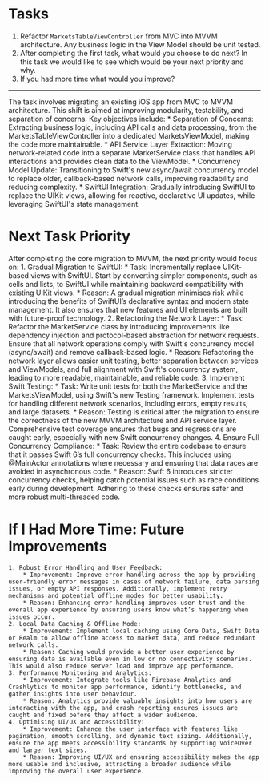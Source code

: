 # Tasks

1. Refactor `MarketsTableViewController` from MVC into MVVM architecture. Any business logic in the View Model should be unit tested.
2. After completing the first task, what would you choose to do next? In this task we would like to see which would be your next priority and why.
3. If you had more time what would you improve?

----------------------------------------------------------------------------------------


The task involves migrating an existing iOS app from MVC  to MVVM architecture. This shift is aimed at improving modularity, testability, and separation of concerns. Key objectives include:
        * Separation of Concerns: Extracting business logic, including API calls and data processing, from the MarketsTableViewController into a dedicated MarketsViewModel, making the code more maintainable.
        * API Service Layer Extraction: Moving network-related code into a separate MarketService class that handles API interactions and provides clean data to the ViewModel.
        * Concurrency Model Update: Transitioning to Swift's new async/await concurrency model to replace older, callback-based network calls, improving readability and reducing complexity.
        * SwiftUI Integration: Gradually introducing SwiftUI to replace the UIKit views, allowing for reactive, declarative UI updates, while leveraging SwiftUI's state management.

       
# Next Task Priority
After completing the core migration to MVVM, the next priority would focus on:
    1. Gradual Migration to SwiftUI:
        * Task: Incrementally replace UIKit-based views with SwiftUI. Start by converting simpler components, such as cells and lists, to SwiftUI while maintaining backward compatibility with existing UIKit views.
        * Reason: A gradual migration minimises risk while introducing the benefits of SwiftUI’s declarative syntax and modern state management. It also ensures that new features and UI elements are built with future-proof technology.
    2. Refactoring the Network Layer:
        * Task: Refactor the MarketService class by introducing improvements like dependency injection and protocol-based abstraction for network requests. Ensure that all network operations comply with Swift's concurrency model (async/await) and remove callback-based logic.
        * Reason: Refactoring the network layer allows easier unit testing, better separation between services and ViewModels, and full alignment with Swift's concurrency system, leading to more readable, maintainable, and reliable code.
    3. Implement Swift Testing:
        * Task: Write unit tests for both the MarketService and the MarketsViewModel, using Swift's new Testing framework. Implement tests for handling different network scenarios, including errors, empty results, and large datasets.
        * Reason: Testing is critical after the migration to ensure the correctness of the new MVVM architecture and API service layer. Comprehensive test coverage ensures that bugs and regressions are caught early, especially with new Swift concurrency changes.
    4. Ensure Full Concurrency Compliance:
        * Task: Review the entire codebase to ensure that it passes Swift 6’s full concurrency checks. This includes using @MainActor annotations where necessary and ensuring that data races are avoided in asynchronous code.
        * Reason: Swift 6 introduces stricter concurrency checks, helping catch potential issues such as race conditions early during development. Adhering to these checks ensures safer and more robust multi-threaded code.

# If I Had More Time: Future Improvements
    1. Robust Error Handling and User Feedback:
        * Improvement: Improve error handling across the app by providing user-friendly error messages in cases of network failure, data parsing issues, or empty API responses. Additionally, implement retry mechanisms and potential offline modes for better usability.
        * Reason: Enhancing error handling improves user trust and the overall app experience by ensuring users know what’s happening when issues occur.
    2. Local Data Caching & Offline Mode:
        * Improvement: Implement local caching using Core Data, Swift Data or Realm to allow offline access to market data, and reduce redundant network calls.
        * Reason: Caching would provide a better user experience by ensuring data is available even in low or no connectivity scenarios. This would also reduce server load and improve app performance.
    3. Performance Monitoring and Analytics:
        * Improvement: Integrate tools like Firebase Analytics and Crashlytics to monitor app performance, identify bottlenecks, and gather insights into user behaviour.
        * Reason: Analytics provide valuable insights into how users are interacting with the app, and crash reporting ensures issues are caught and fixed before they affect a wider audience.
    4. Optimising UI/UX and Accessibility:
        * Improvement: Enhance the user interface with features like pagination, smooth scrolling, and dynamic text sizing. Additionally, ensure the app meets accessibility standards by supporting VoiceOver and larger text sizes.
        * Reason: Improving UI/UX and ensuring accessibility makes the app more usable and inclusive, attracting a broader audience while improving the overall user experience.

